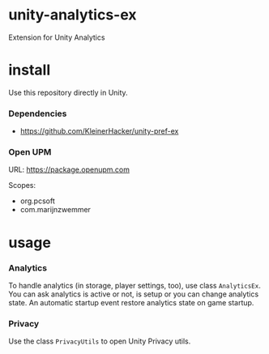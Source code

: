 # unity-analytics-ex
Extension for Unity Analytics

# install
Use this repository directly in Unity.

### Dependencies
* https://github.com/KleinerHacker/unity-pref-ex

### Open UPM
URL: https://package.openupm.com

Scopes:
* org.pcsoft
* com.marijnzwemmer

# usage

### Analytics
To handle analytics (in storage, player settings, too), use class `AnalyticsEx`. You can ask analytics is active or not, is setup or you can change analytics state. An automatic startup event restore analytics state on game startup.

### Privacy
Use the class `PrivacyUtils` to open Unity Privacy utils.
